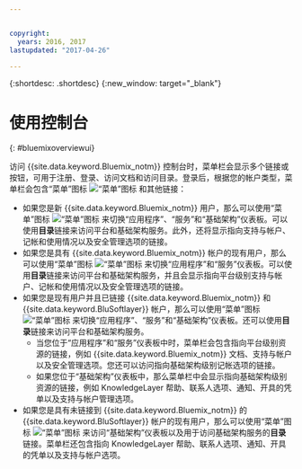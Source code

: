 ```yaml
---


copyright:
  years: 2016, 2017
lastupdated: "2017-04-26"

---
```


{:shortdesc: .shortdesc}
{:new_window: target="_blank"}

# 使用控制台
{: #bluemixoverviewui}

访问 {{site.data.keyword.Bluemix_notm}} 控制台时，菜单栏会显示多个链接或按钮，可用于注册、登录、访问文档和访问目录。登录后，根据您的帐户类型，菜单栏会包含“菜单”图标 ![“菜单”图标](../icons/icon_hamburger.svg) 和其他链接：

* 如果您是新 {{site.data.keyword.Bluemix_notm}} 用户，那么可以使用“菜单”图标 ![“菜单”图标](../icons/icon_hamburger.svg) 来切换“应用程序”、“服务”和“基础架构”仪表板。可以使用**目录**链接来访问平台和基础架构服务。此外，还将显示指向支持与帐户、记帐和使用情况以及安全管理选项的链接。
* 如果您是具有 {{site.data.keyword.Bluemix_notm}} 帐户的现有用户，那么可以使用“菜单”图标 ![“菜单”图标](../icons/icon_hamburger.svg) 来切换“应用程序”和“服务”仪表板。可以使用**目录**链接来访问平台和基础架构服务，并且会显示指向平台级别支持与帐户、记帐和使用情况以及安全管理选项的链接。
* 如果您是现有用户并且已链接 {{site.data.keyword.Bluemix_notm}} 和 {{site.data.keyword.BluSoftlayer}} 帐户，那么可以使用“菜单”图标 ![“菜单”图标](../icons/icon_hamburger.svg) 来切换“应用程序”、“服务”和“基础架构”仪表板。还可以使用**目录**链接来访问平台和基础架构服务。
  * 当您位于“应用程序”和“服务”仪表板中时，菜单栏会包含指向平台级别资源的链接，例如 {{site.data.keyword.Bluemix_notm}} 文档、支持与帐户以及安全管理选项。您还可以访问指向基础架构级别记帐选项的链接。
  * 如果您位于“基础架构”仪表板中，那么菜单栏中会显示指向基础架构级别资源的链接，例如 KnowledgeLayer 帮助、联系人选项、通知、开具的凭单以及支持与帐户管理选项。
* 如果您是具有未链接到 {{site.data.keyword.Bluemix_notm}} 的 {{site.data.keyword.BluSoftlayer}} 帐户的现有用户，那么可以使用“菜单”图标 ![“菜单”图标](../icons/icon_hamburger.svg) 来访问“基础架构”仪表板以及用于访问基础架构服务的**目录**链接。菜单栏还包含指向 KnowledgeLayer 帮助、联系人选项、通知、开具的凭单以及支持与帐户选项。

